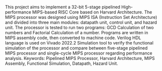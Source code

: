 This project aims to implement a 32-bit 5-stage pipelined High-performance MIPS-based RISC Core based on Harvard Architecture. The MIPS processor was designed using MIPS ISA (Instruction Set Architecture) and divided into three main modules: datapath unit, control unit, and hazard unit. The processor is tested to run two programs: GCD Calculation of two numbers and Factorial Calculation of a number. Programs are written in MIPS assembly code, then converted to machine code. Verilog HDL language is used on Vivado 2022.2 Simulation tool to verify the functional simulation of the processor and compare between five-stage pipelined MIPS processor and single-cycle MIPS processor regarding performance analysis. Keywords: Pipelined MIPS Processor, Harvard Architecture, MIPS Assembly, Functional Simulation, Datapath, Hazard Unit.
